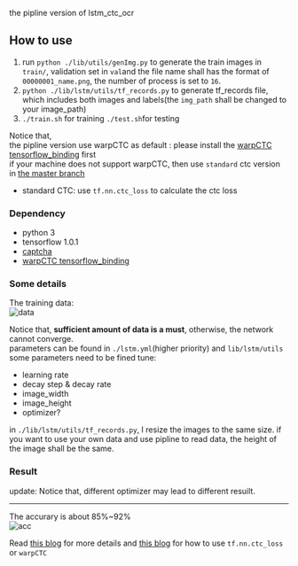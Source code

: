 the pipline version of lstm_ctc_ocr
## How to use
1. run `python ./lib/utils/genImg.py` to generate the train images in `train/`, validation set in `val`and the file name shall has the format of `00000001_name.png`, the number of process is set to `16`.
2. `python ./lib/lstm/utils/tf_records.py` to generate tf_records file, which includes both images and labels(the `img_path` shall be changed to your image_path)
3. `./train.sh` for training `./test.sh`for testing

Notice that,  
the pipline version use warpCTC as default : please install the [warpCTC tensorflow_binding](https://github.com/baidu-research/warp-ctc/tree/master/tensorflow_binding) first  
if your machine does not support warpCTC, then use `standard` ctc version in [the master branch](https://github.com/ilovin/lstm_ctc_ocr/tree/master)
- standard CTC: use `tf.nn.ctc_loss` to calculate the ctc loss

### Dependency
- python 3  
- tensorflow 1.0.1  
- [captcha](https://pypi.python.org/pypi/captcha)
- [warpCTC tensorflow_binding](https://github.com/baidu-research/warp-ctc/tree/master/tensorflow_binding)

### Some details

The training data:  
![data](https://ooo.0o0.ooo/2017/04/13/58ef08ab6af03.png)  

Notice that, **sufficient amount of data is a must**, otherwise, the network cannot converge.  
parameters can be found in `./lstm.yml`(higher priority) and `lib/lstm/utils`  
some parameters need to be fined tune:
- learning rate
- decay step & decay rate
- image_width
- image_height
- optimizer?

in `./lib/lstm/utils/tf_records.py`, I resize the images to the same size.
if you want to use your own data and use pipline to read data, the height of the image shall be the same.

### Result
update:
Notice that, different optimizer may lead to different resuilt.

---
The accurary is about 85%~92%  
![acc](https://i.loli.net/2017/07/17/596c6de6584f7.png)

Read [this blog](https://ilovin.github.io/2017-04-06/tensorflow-lstm-ctc-ocr/) for more details and [this blog](http://ilovin.github.io/2017-04-23/tensorflow-lstm-ctc-input-output/) for how to
use `tf.nn.ctc_loss` or `warpCTC`
